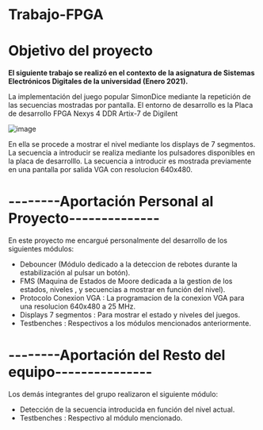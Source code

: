 # Trabajo-FPGA
# Objetivo del proyecto
**El siguiente trabajo se realizó en el contexto de la asignatura de Sistemas Electrónicos Digitales de la universidad (Enero 2021).** 

La implementación del juego popular SimonDice mediante la repetición de las secuencias mostradas por pantalla.
El entorno de desarrollo es la Placa de desarrollo FPGA Nexys 4 DDR Artix-7 de Digilent

![image](https://user-images.githubusercontent.com/62206349/120924240-e9a0e680-c6d2-11eb-8237-0b0ce9e3bd05.png)

En ella se procede a mostrar el nivel mediante los displays de 7 segmentos. 
La secuencia a introducir se realiza mediante los pulsadores disponibles en la placa de desarrolllo.
La secuencia a introducir es mostrada previamente en una pantalla por salida VGA con resolucion 640x480.

# --------Aportación Personal al Proyecto--------------
En este proyecto me encargué personalmente del desarrollo de los siguientes módulos:
- Debouncer (Módulo dedicado a la deteccion de rebotes durante la estabilización al pulsar un botón).
- FMS (Maquina de Estados de Moore dedicada a la gestion de los estados, niveles , y secuencias a mostrar en función del nivel).
- Protocolo Conexion VGA : La programacion de la conexion VGA para una resolucion 640x480 a 25 MHz.
- Displays 7 segmentos : Para mostrar el estado y niveles del juegos.
- Testbenches : Respectivos a los módulos mencionados anteriormente.

# --------Aportación del Resto del equipo---------------
Los demás integrantes del grupo realizaron el siguiente módulo:
- Detección de la secuencia introducida en función del nivel actual.
- Testbenches : Respectivo al módulo mencionado.
